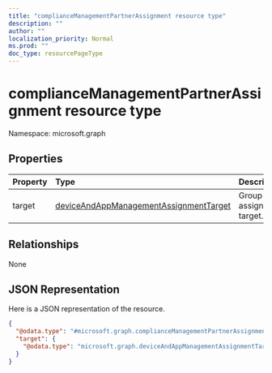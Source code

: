 ```yaml
---
title: "complianceManagementPartnerAssignment resource type"
description: ""
author: ""
localization_priority: Normal
ms.prod: ""
doc_type: resourcePageType
---
```


# complianceManagementPartnerAssignment resource type


Namespace: microsoft.graph



## Properties
|Property|Type|Description|
|:---|:---|:---|
|target|[deviceAndAppManagementAssignmentTarget](../resources/intune-apps-deviceandappmanagementassignmenttarget.md)|Group assignment target.|

## Relationships
None

## JSON Representation
Here is a JSON representation of the resource.
<!-- {
  "blockType": "resource",
  "@odata.type": "microsoft.graph.complianceManagementPartnerAssignment"
}
-->
``` json
{
  "@odata.type": "#microsoft.graph.complianceManagementPartnerAssignment",
  "target": {
    "@odata.type": "microsoft.graph.deviceAndAppManagementAssignmentTarget"
  }
}
```

